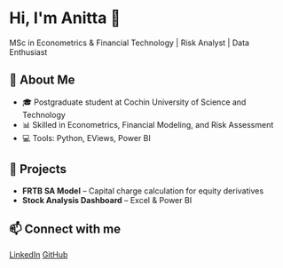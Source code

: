 
# Hi, I'm Anitta 👋  
MSc in Econometrics & Financial Technology | Risk Analyst | Data Enthusiast  

## 🔹 About Me
- 🎓 Postgraduate student at Cochin University of Science and Technology  
- 📊 Skilled in Econometrics, Financial Modeling, and Risk Assessment  
- 💻 Tools: Python, EViews, Power BI  

## 📌 Projects
- **FRTB SA Model** – Capital charge calculation for equity derivatives  
- **Stock Analysis Dashboard** – Excel & Power BI  

## 📫 Connect with me
[LinkedIn](https://www.linkedin.com/in/yourprofile) 
[GitHub](https://github.com/anitta-varghese)
